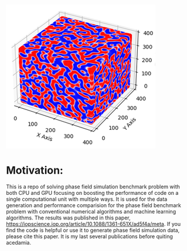 ![logo](fig/Phase_Field_3D.png)

# Motivation:

This is a repo of solving phase field simulation benchmark problem with both CPU and GPU focusing on boosting the performance of code on a single computational unit with multiple ways. It is used for the data generation and performance comparision for the phase field benchmark problem with conventional numerical algorithms and machine learning algorithms. The results was published in this paper, https://iopscience.iop.org/article/10.1088/1361-651X/ad5f4a/meta. If you find the code is helpful or use it to generate phase field simulation data, please cite this paper. It is my last several publications before quiting acedamia. 

#
